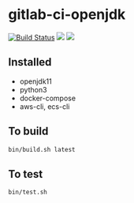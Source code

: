 # gitlab-ci-openjdk
[![Build Status](https://travis-ci.org/ridibooks-docker/gitlab-ci-openjdk.svg?branch=master)](https://travis-ci.org/ridibooks-docker/gitlab-ci-openjdk)
[![](https://images.microbadger.com/badges/version/ridibooks/gitlab-ci-openjdk.svg)](https://microbadger.com/images/ridibooks/gitlab-ci-openjdk "Get your own image badge on microbadger.com")
[![](https://images.microbadger.com/badges/image/ridibooks/gitlab-ci-openjdk.svg)](https://microbadger.com/images/ridibooks/gitlab-ci-openjdk "Get your own image badge on microbadger.com")

## Installed
- openjdk11
- python3
- docker-compose
- aws-cli, ecs-cli

## To build
```bash
bin/build.sh latest
```

## To test
```bash
bin/test.sh
```
